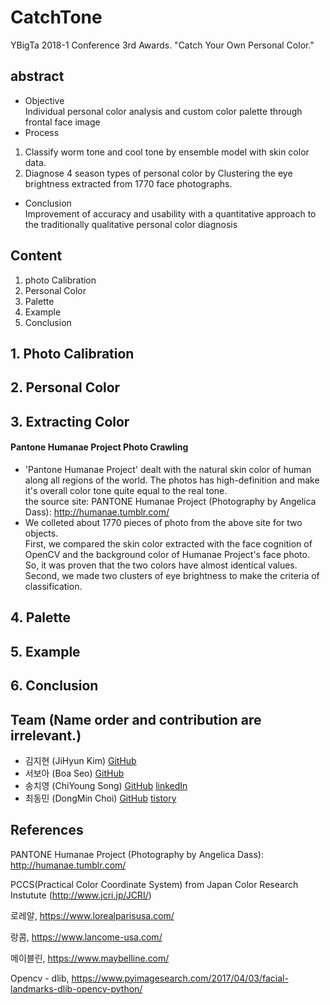 # CatchTone
YBigTa 2018-1 Conference 3rd Awards. "Catch Your Own Personal Color."

## abstract
* Objective   
Individual personal color analysis and custom color palette through frontal face image
* Process    
1) Classify worm tone and cool tone by ensemble model with skin color data.  
2) Diagnose 4 season types of personal color by Clustering the eye brightness extracted from 1770 face photographs.  
* Conclusion   
Improvement of accuracy and usability with a quantitative approach to the traditionally qualitative personal color diagnosis  

## Content
 1. photo Calibration 
 2. Personal Color 
 4. Palette 
 5. Example
 6. Conclusion 

## 1. Photo Calibration 

## 2. Personal Color 

## 3. Extracting Color
#### Pantone Humanae Project Photo Crawling
* 'Pantone Humanae Project' dealt with the natural skin color of human along all regions of the world. The photos has high-definition and make it's overall color tone quite equal to the real tone.  
the source site: PANTONE Humanae Project (Photography by Angelica Dass): http://humanae.tumblr.com/  
* We colleted about 1770 pieces of photo from the above site for two objects.   
First, we compared the skin color extracted with the face cognition of OpenCV and the background color of Humanae Project's  face photo. So, it was proven that the two colors have almost identical values.   
Second, we made two clusters of eye brightness to make the criteria of classification.

## 4. Palette 

## 5. Example

## 6. Conclusion 



## Team (**Name order and contribution are irrelevant.**)
* 김지현 (JiHyun Kim) [GitHub](https://github.com/ooojh)
* 서보아 (Boa Seo) [GitHub](https://github.com/Vividoer)
* 송치영 (ChiYoung Song) [GitHub](https://github.com/SongChiYoung) [linkedIn](https://www.linkedin.com/in/치영-송-685671153)
* 최동민 (DongMin Choi) [GitHub](https://github.com/ChoiDM) [tistory](http://cdm98.tistory.com)

## References

PANTONE Humanae Project (Photography by Angelica Dass): http://humanae.tumblr.com/  

PCCS(Practical Color Coordinate System) from Japan Color Research Instutute (http://www.jcri.jp/JCRI/)

로레알, https://www.lorealparisusa.com/

랑콤, https://www.lancome-usa.com/

메이블린, https://www.maybelline.com/

Opencv - dlib, https://www.pyimagesearch.com/2017/04/03/facial-landmarks-dlib-opencv-python/
